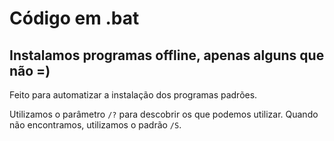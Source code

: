 # Código em .bat
## Instalamos programas offline, apenas alguns que não =)

Feito para automatizar a instalação dos programas padrões.

Utilizamos o parâmetro `/?` para descobrir os que podemos utilizar.
Quando não encontramos, utilizamos o padrão `/S`.
